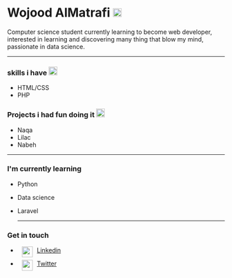# Wojood AlMatrafi <img src="https://cdn-icons-png.flaticon.com/512/3919/3919942.png"  width="20" height="20">

Computer science student currently learning to become web developer, interested in learning and discovering many thing that blow my mind, passionate in data science. 


___
### **skills i have** <img src="https://cdn-icons-png.flaticon.com/512/3090/3090490.png"  width="20" height="20">
* HTML/CSS
* PHP

### **Projects i had fun doing it** <img src="https://cdn-icons.flaticon.com/png/512/3266/premium/3266390.png?token=exp=1656544423~hmac=97e0d8d9d7d56466c86b234be3398b8e"  width="20" height="20">
* Naqa
* Lilac
* Nabeh
___
### **I'm currently learning** 
* Python
* Data science
* Laravel
  
  ___   


### **Get in touch**
*  <img src="https://cdn-icons-png.flaticon.com/512/145/145807.png"  width="25" height="25" style="float: left; padding-left:10px; padding-right:10px;">  [Linkedin](https://www.linkedin.com/in/wojood-almatrafi-0568b0234/)


 * <img src="https://cdn-icons-png.flaticon.com/512/733/733579.png"  width="25" height="25" style="float: left; padding-left:10px; padding-right:10px;">  [Twitter](https://twitter.com/w_ngc0?s=11&t=6nKd4GIkAx9KtJTQKd_9Kg)

